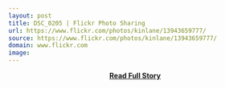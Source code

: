 ```yaml
---
layout: post
title: DSC_0205 | Flickr Photo Sharing
url: https://www.flickr.com/photos/kinlane/13943659777/
source: https://www.flickr.com/photos/kinlane/13943659777/
domain: www.flickr.com
image: 
---
```


<p></p>
<center><p><a href="https://www.flickr.com/photos/kinlane/13943659777/" style='padding:25px; font-sze:18px; font-weight: bold;'>Read Full Story</a></p></center>
